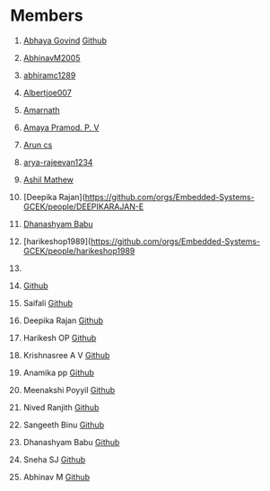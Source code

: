 # Members

1. [Abhaya Govind](https://github.com/orgs/Embedded-Systems-GCEK/people/AbhayaGovind)  [Github](https://github.com/AbhayaGovind)
2. [AbhinavM2005](https://github.com/orgs/Embedded-Systems-GCEK/people/AbhinavM2005)
3. [abhiramc1289](https://github.com/orgs/Embedded-Systems-GCEK/people/abhiramc1289)
4. [Albertjoe007](https://github.com/orgs/Embedded-Systems-GCEK/people/Albertjoe007)
5. [Amarnath](https://github.com/orgs/Embedded-Systems-GCEK/people/amarnath749)
6. [Amaya Pramod. P. V](https://github.com/orgs/Embedded-Systems-GCEK/people/AmayaPramod)
7. [Arun cs](https://github.com/orgs/Embedded-Systems-GCEK/people/aruncs31s)
8. [arya-rajeevan1234](https://github.com/orgs/Embedded-Systems-GCEK/people/arya-rajeevan1234)
9. [Ashil Mathew](https://github.com/orgs/Embedded-Systems-GCEK/people/ashilmathew)
10. [Deepika Rajan](https://github.com/orgs/Embedded-Systems-GCEK/people/DEEPIKARAJAN-E
11. [Dhanashyam Babu](https://github.com/orgs/Embedded-Systems-GCEK/people/dhanashyam18)
12. [harikeshop1989](https://github.com/orgs/Embedded-Systems-GCEK/people/harikeshop1989
13. 



13.  [Github](https://github.com/AmayaPramod)
14. Saifali [Github](https://github.com/Saifali1256)
15. Deepika Rajan [Github](https://github.com/DEEPIKARAJAN-E)
16. Harikesh OP [Github](https://github.com/harikeshop1989)
17. Krishnasree A V [Github](Krishnasree-A-V) 
18. Anamika pp [Github](https://github.com/isro19692004geck)
19. Meenakshi Poyyil [Github](https://github.com/MeenakshiPoyyil)
20. Nived Ranjith  [Github](https://github.com/orgs/AI-Robot-GCEK/people/Nivedh-r)
21. Sangeeth Binu [Github](htttps://github.com/Sangeeth-binu)
22. Dhanashyam Babu [Github](https://github.com/dhanashyam18)
23. Sneha SJ [Github](https://github.com/Sneha-SJ-05)
24. Abhinav M [Github](https://github.com/AbhinavM2005)
